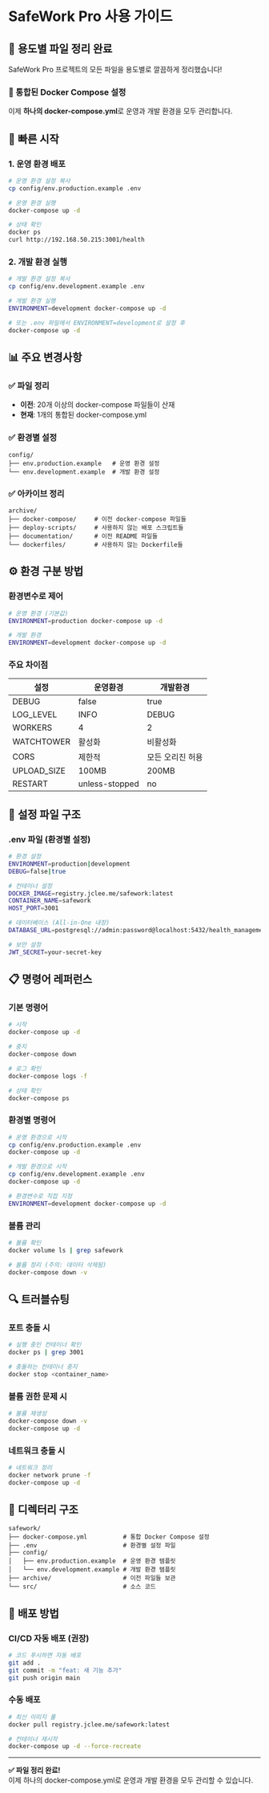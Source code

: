 # SafeWork Pro 사용 가이드

## 📁 용도별 파일 정리 완료

SafeWork Pro 프로젝트의 모든 파일을 용도별로 깔끔하게 정리했습니다!

### 🎯 통합된 Docker Compose 설정

이제 **하나의 docker-compose.yml**로 운영과 개발 환경을 모두 관리합니다.

## 🚀 빠른 시작

### 1. 운영 환경 배포
```bash
# 운영 환경 설정 복사
cp config/env.production.example .env

# 운영 환경 실행
docker-compose up -d

# 상태 확인
docker ps
curl http://192.168.50.215:3001/health
```

### 2. 개발 환경 실행
```bash
# 개발 환경 설정 복사
cp config/env.development.example .env

# 개발 환경 실행 
ENVIRONMENT=development docker-compose up -d

# 또는 .env 파일에서 ENVIRONMENT=development로 설정 후
docker-compose up -d
```

## 📊 주요 변경사항

### ✅ 파일 정리
- **이전**: 20개 이상의 docker-compose 파일들이 산재
- **현재**: 1개의 통합된 docker-compose.yml

### ✅ 환경별 설정
```
config/
├── env.production.example   # 운영 환경 설정
└── env.development.example  # 개발 환경 설정
```

### ✅ 아카이브 정리
```
archive/
├── docker-compose/     # 이전 docker-compose 파일들
├── deploy-scripts/     # 사용하지 않는 배포 스크립트들
├── documentation/      # 이전 README 파일들
└── dockerfiles/        # 사용하지 않는 Dockerfile들
```

## ⚙️ 환경 구분 방법

### 환경변수로 제어
```bash
# 운영 환경 (기본값)
ENVIRONMENT=production docker-compose up -d

# 개발 환경
ENVIRONMENT=development docker-compose up -d
```

### 주요 차이점
| 설정 | 운영환경 | 개발환경 |
|------|----------|----------|
| DEBUG | false | true |
| LOG_LEVEL | INFO | DEBUG |
| WORKERS | 4 | 2 |
| WATCHTOWER | 활성화 | 비활성화 |
| CORS | 제한적 | 모든 오리진 허용 |
| UPLOAD_SIZE | 100MB | 200MB |
| RESTART | unless-stopped | no |

## 🔧 설정 파일 구조

### .env 파일 (환경별 설정)
```bash
# 환경 설정
ENVIRONMENT=production|development
DEBUG=false|true

# 컨테이너 설정  
DOCKER_IMAGE=registry.jclee.me/safework:latest
CONTAINER_NAME=safework
HOST_PORT=3001

# 데이터베이스 (All-in-One 내장)
DATABASE_URL=postgresql://admin:password@localhost:5432/health_management

# 보안 설정
JWT_SECRET=your-secret-key
```

## 📋 명령어 레퍼런스

### 기본 명령어
```bash
# 시작
docker-compose up -d

# 중지
docker-compose down

# 로그 확인
docker-compose logs -f

# 상태 확인
docker-compose ps
```

### 환경별 명령어
```bash
# 운영 환경으로 시작
cp config/env.production.example .env
docker-compose up -d

# 개발 환경으로 시작  
cp config/env.development.example .env
docker-compose up -d

# 환경변수로 직접 지정
ENVIRONMENT=development docker-compose up -d
```

### 볼륨 관리
```bash
# 볼륨 확인
docker volume ls | grep safework

# 볼륨 정리 (주의: 데이터 삭제됨)
docker-compose down -v
```

## 🔍 트러블슈팅

### 포트 충돌 시
```bash
# 실행 중인 컨테이너 확인
docker ps | grep 3001

# 충돌하는 컨테이너 중지
docker stop <container_name>
```

### 볼륨 권한 문제 시
```bash
# 볼륨 재생성
docker-compose down -v
docker-compose up -d
```

### 네트워크 충돌 시
```bash
# 네트워크 정리
docker network prune -f
docker-compose up -d
```

## 📁 디렉터리 구조

```
safework/
├── docker-compose.yml          # 통합 Docker Compose 설정
├── .env                        # 환경별 설정 파일
├── config/
│   ├── env.production.example  # 운영 환경 템플릿
│   └── env.development.example # 개발 환경 템플릿
├── archive/                    # 이전 파일들 보관
└── src/                        # 소스 코드
```

## 🚀 배포 방법

### CI/CD 자동 배포 (권장)
```bash
# 코드 푸시하면 자동 배포
git add .
git commit -m "feat: 새 기능 추가"
git push origin main
```

### 수동 배포
```bash
# 최신 이미지 풀
docker pull registry.jclee.me/safework:latest

# 컨테이너 재시작
docker-compose up -d --force-recreate
```

---

**✅ 파일 정리 완료!**  
이제 하나의 docker-compose.yml로 운영과 개발 환경을 모두 관리할 수 있습니다.